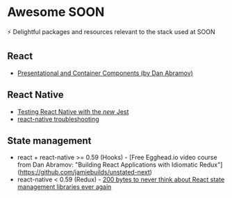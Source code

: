 # Awesome SOON
⚡️ Delightful packages and resources relevant to the stack used at SOON

## React
* [Presentational and Container Components (by Dan Abramov)](https://medium.com/@dan_abramov/smart-and-dumb-components-7ca2f9a7c7d0)

## React Native
* [Testing React Native with the *new* Jest](https://blog.callstack.io/unit-testing-react-native-with-the-new-jest-i-snapshots-come-into-play-68ba19b1b9fe)
* [react-native troubleshooting](https://medium.com/@jsdario/react-native-troubleshooting-97bd28deb74b)

## State management
* react + react-native >= 0.59 (Hooks) - [Free Egghead.io video course from Dan Abramov: "Building React Applications with Idiomatic Redux"] (https://github.com/jamiebuilds/unstated-next)
* react-native < 0.59 (Redux) - [200 bytes to never think about React state management libraries ever again](https://egghead.io/courses/building-react-applications-with-idiomatic-redux)
